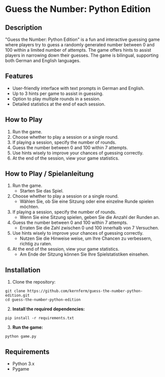 # Guess the Number: Python Edition

## Description
"Guess the Number: Python Edition" is a fun and interactive guessing game where players try to guess a randomly generated number between 0 and 100 within a limited number of attempts. The game offers hints to assist players in narrowing down their guesses. The game is bilingual, supporting both German and English languages.

## Features
- User-friendly interface with text prompts in German and English.
- Up to 3 hints per game to assist in guessing.
- Option to play multiple rounds in a session.
- Detailed statistics at the end of each session.

## How to Play
1. Run the game.
2. Choose whether to play a session or a single round.
3. If playing a session, specify the number of rounds.
4. Guess the number between 0 and 100 within 7 attempts.
5. Use hints wisely to improve your chances of guessing correctly.
6. At the end of the session, view your game statistics.


## How to Play / Spielanleitung
1. Run the game.
   - Starten Sie das Spiel.
2. Choose whether to play a session or a single round.
   - Wählen Sie, ob Sie eine Sitzung oder eine einzelne Runde spielen möchten.
3. If playing a session, specify the number of rounds.
   - Wenn Sie eine Sitzung spielen, geben Sie die Anzahl der Runden an.
4. Guess the number between 0 and 100 within 7 attempts.
   - Erraten Sie die Zahl zwischen 0 und 100 innerhalb von 7 Versuchen.
5. Use hints wisely to improve your chances of guessing correctly.
   - Nutzen Sie die Hinweise weise, um Ihre Chancen zu verbessern, richtig zu raten.
6. At the end of the session, view your game statistics.
   - Am Ende der Sitzung können Sie Ihre Spielstatistiken einsehen.

## Installation
1. Clone the repository:

  ```
  git clone https://github.com/kernferm/guess-the-number-python-edition.git
  cd guess-the-number-python-edition
  ```

2. **Install the required dependencies:**

  ```
  pip install -r requirements.txt
  ```

3. **Run the game:**

  ```
  python game.py
  ```

## Requirements

  - Python 3.x
  - Pygame






